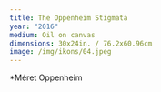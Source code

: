 ```yaml
---
title: The Oppenheim Stigmata
year: "2016"
medium: Oil on canvas
dimensions: 30x24in. / 76.2x60.96cm
image: /img/ikons/04.jpeg
---
```

*Méret Oppenheim
